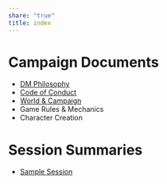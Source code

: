 ```yaml
---
share: "true"
title: index
---
```

# Campaign Documents

- [DM Philosophy](https://steven-stanford.github.io/sundered-scales-campaign/docs/dm-philosophy)
- [Code of Conduct](https://steven-stanford.github.io/sundered-scales-campaign/docs/code-of-conduct)
- [World & Campaign](https://steven-stanford.github.io/sundered-scales-campaign/docs/world-and-campaign)
- Game Rules & Mechanics
- Character Creation

# Session Summaries

- [Sample Session](https://steven-stanford.github.io/sundered-scales-campaign/sessions/sample-session)